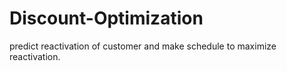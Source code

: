 # Discount-Optimization
predict reactivation of customer and make schedule to maximize reactivation.
